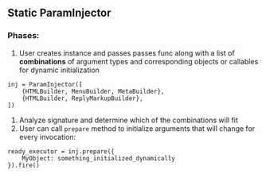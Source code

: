 ## Static ParamInjector

### Phases:
1. User creates instance and passes passes func along with a list of **combinations** of argument types and
 corresponding objects or callables for dynamic initialization
```
inj = ParamInjector([
    {HTMLBuilder, MenuBuilder, MetaBuilder}, 
    {HTMLBuilder, ReplyMarkupBuilder},
])
```
1. Analyze signature and determine which of the combinations will fit
1. User can call `prepare` method to initialize arguments that will change for every invocation:
```
ready_executor = inj.prepare({
    MyObject: something_initialized_dynamically
}).fire()
```

